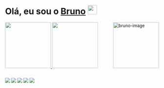 
 <h1>Olá, eu sou o  <a href="https://www.linkedin.com/in/bruno-batistabbf/">Bruno</a> <img src = "https://media.giphy.com/media/hvRJCLFzcasrR4ia7z/giphy.gif" width="30 px"> </h1>

 <div>
  <a href="https://github.com/brunobatistabbf">
  <img height="150em" src="https://github-readme-stats.vercel.app/api?username=brunobatistabbf&show_icons=true&theme=dracula&include_all_commits=true&count_private=true"/>
  <img height="150em" src="https://github-readme-stats.vercel.app/api/top-langs/?username=brunobatistabbf&layout=compact&langs_count=7&theme=dracula"/>
    <img align="right"  height="150em" alt="bruno-image" src="https://1.bp.blogspot.com/-YqXS9ZavXvw/YUP8eQ5yxLI/AAAAAAAAUuI/l-b1qq7D1j0F7QALA-WR5dUZAahBspRjQCLcBGAsYHQ/s320/eu.png">
</div>

  ##
  <div> 
  <a href="https://www.youtube.com/channel/UCYs__hhi8p_INja7e_KXUwA/featured" target="_blank"><img src="https://img.shields.io/badge/YouTube-FF0000?style=for-the-badge&logo=youtube&logoColor=white" target="_blank"></a>
  <a href = "mailto:brunobatistaferreirabbf@gmail.com"><img src="https://img.shields.io/badge/-Gmail-%23333?style=for-the-badge&logo=gmail&logoColor=white" target="_blank"></a>
  <a href="https://www.linkedin.com/in/bruno-batistabbf/" target="_blank"><img src="https://img.shields.io/badge/-LinkedIn-%230077B5?style=for-the-badge&logo=linkedin&logoColor=white" target="_blank"></a> 
    <a href="https://brunobatistaoficial.medium.com/" target="_blank"><img src="https://img.shields.io/badge/Medium-12100E?style=for-the-badge&logo=medium&logoColor=white" target="_blank"></a>
     <a href="https://steamcommunity.com/id/bbatista/" target="_blank"><img src="https://img.shields.io/badge/Steam-000000?style=for-the-badge&logo=steam&logoColor=white" target="_blank"></a>
</div>
